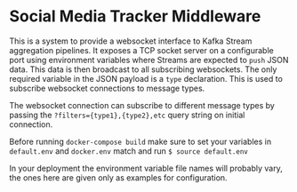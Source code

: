 # Social Media Tracker Middleware

This is a system to provide a websocket interface to Kafka Stream aggregation pipelines. It exposes a TCP socket server on a configurable port using environment variables where Streams are expected to `push` JSON data. This data is then broadcast to all subscribing websockets. The only required variable in the JSON payload is a `type` declaration. This is used to subscribe websocket connections to message types.

The websocket connection can subscribe to different message types by passing the `?filters={type1},{type2},etc` query string on initial connection.

Before running `docker-compose build` make sure to set your variables in `default.env` and `docker.env` match and run `$ source default.env`

In your deployment the environment variable file names will probably vary, the ones here are given only as examples for configuration.
